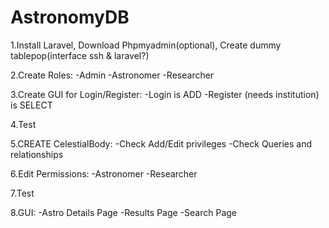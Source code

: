 # AstronomyDB

1.Install Laravel, Download Phpmyadmin(optional), Create dummy tablepop(interface ssh & laravel?)

2.Create Roles:
  -Admin
  -Astronomer
  -Researcher
  
3.Create GUI for Login/Register:
  -Login is ADD
  -Register (needs institution) is SELECT
  
4.Test

5.CREATE CelestialBody:
  -Check Add/Edit privileges
  -Check Queries and relationships
 
6.Edit Permissions:
  -Astronomer
  -Researcher

7.Test

8.GUI:
  -Astro Details Page
  -Results Page
  -Search Page
  
 
 

